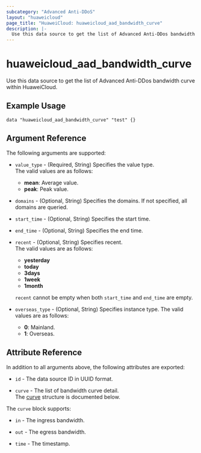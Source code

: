 ```yaml
---
subcategory: "Advanced Anti-DDoS"
layout: "huaweicloud"
page_title: "HuaweiCloud: huaweicloud_aad_bandwidth_curve"
description: |-
  Use this data source to get the list of Advanced Anti-DDos bandwidth curve within HuaweiCloud.
---
```


# huaweicloud_aad_bandwidth_curve

Use this data source to get the list of Advanced Anti-DDos bandwidth curve within HuaweiCloud.

## Example Usage

```hcl
data "huaweicloud_aad_bandwidth_curve" "test" {}
```

## Argument Reference

The following arguments are supported:

* `value_type` - (Required, String) Specifies the value type.  
  The valid values are as follows:
  + **mean**: Average value.
  + **peak**: Peak value.

* `domains` - (Optional, String) Specifies the domains. If not specified, all domains are queried.

* `start_time` - (Optional, String) Specifies the start time.

* `end_time` - (Optional, String) Specifies the end time.

* `recent` - (Optional, String) Specifies recent.  
  The valid values are as follows:
  + **yesterday**
  + **today**
  + **3days**
  + **1week**
  + **1month**

  `recent` cannot be empty when both `start_time` and `end_time` are empty.

* `overseas_type` - (Optional, String) Specifies instance type.
  The valid values are as follows:
  + **0**: Mainland.
  + **1**: Overseas.

## Attribute Reference

In addition to all arguments above, the following attributes are exported:

* `id` - The data source ID in UUID format.

* `curve` - The list of bandwidth curve detail.  
  The [curve](#curve_struct) structure is documented below.

<a name="curve_struct"></a>
The `curve` block supports:

* `in` - The ingress bandwidth.

* `out` - The egress bandwidth.

* `time` - The timestamp.
